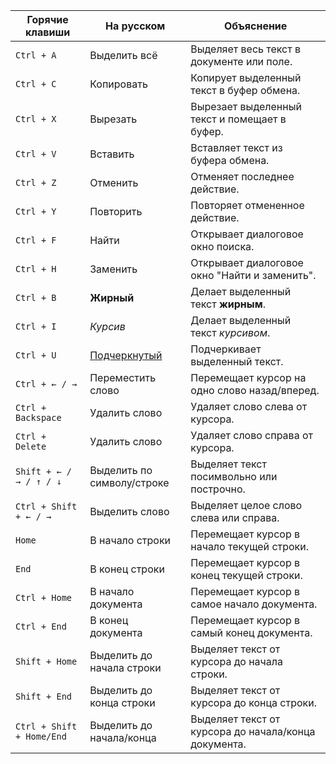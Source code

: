 | Горячие клавиши           | На русском                 | Объяснение                                           |
| ------------------------- | -------------------------- | ---------------------------------------------------- |
| `Ctrl + A`                | Выделить всё               | Выделяет весь текст в документе или поле.            |
| `Ctrl + C`                | Копировать                 | Копирует выделенный текст в буфер обмена.            |
| `Ctrl + X`                | Вырезать                   | Вырезает выделенный текст и помещает в буфер.        |
| `Ctrl + V`                | Вставить                   | Вставляет текст из буфера обмена.                    |
| `Ctrl + Z`                | Отменить                   | Отменяет последнее действие.                         |
| `Ctrl + Y`                | Повторить                  | Повторяет отмененное действие.                       |
| `Ctrl + F`                | Найти                      | Открывает диалоговое окно поиска.                    |
| `Ctrl + H`                | Заменить                   | Открывает диалоговое окно "Найти и заменить".        |
| `Ctrl + B`                | **Жирный**                 | Делает выделенный текст **жирным**.                  |
| `Ctrl + I`                | _Курсив_                   | Делает выделенный текст _курсивом_.                  |
| `Ctrl + U`                | <u>Подчеркнутый</u>        | Подчеркивает выделенный текст.                       |
| `Ctrl + ← / →`            | Переместить слово          | Перемещает курсор на одно слово назад/вперед.        |
| `Ctrl + Backspace`        | Удалить слово              | Удаляет слово слева от курсора.                      |
| `Ctrl + Delete`           | Удалить слово              | Удаляет слово справа от курсора.                     |
| `Shift + ← / → / ↑ / ↓`   | Выделить по символу/строке | Выделяет текст посимвольно или построчно.            |
| `Ctrl + Shift + ← / →`    | Выделить слово             | Выделяет целое слово слева или справа.               |
| `Home`                    | В начало строки            | Перемещает курсор в начало текущей строки.           |
| `End`                     | В конец строки             | Перемещает курсор в конец текущей строки.            |
| `Ctrl + Home`             | В начало документа         | Перемещает курсор в самое начало документа.          |
| `Ctrl + End`              | В конец документа          | Перемещает курсор в самый конец документа.           |
| `Shift + Home`            | Выделить до начала строки  | Выделяет текст от курсора до начала строки.          |
| `Shift + End`             | Выделить до конца строки   | Выделяет текст от курсора до конца строки.           |
| `Ctrl + Shift + Home/End` | Выделить до начала/конца   | Выделяет текст от курсора до начала/конца документа. |
